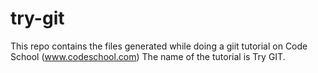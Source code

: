 try-git
=======
This repo contains the files generated while doing a giit tutorial on Code School (www.codeschool.com)
The name of the tutorial is Try GIT.
